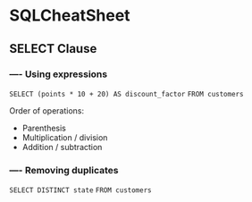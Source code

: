 # SQLCheatSheet
## SELECT Clause 
### —- Using expressions
`SELECT (points * 10 + 20) AS discount_factor`
`FROM customers`

Order of operations: 
- Parenthesis
- Multiplication / division
- Addition / subtraction 
### —- Removing duplicates
`SELECT DISTINCT state`
`FROM customers`
